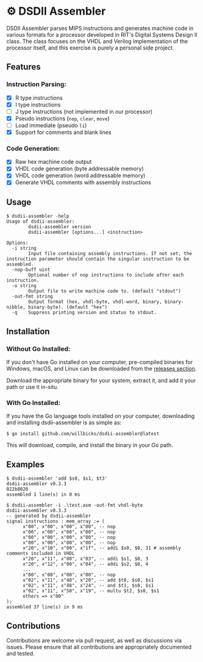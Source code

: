 # ⚙ DSDII Assembler

DSDII Assembler parses MIPS instructions and generates machine code in various formats for a processor developed in RIT's Digital Systems Design II class. The class focuses on the VHDL and Verilog implementation of the processor itself, and this exercise is purely a personal side project.

## Features

### Instruction Parsing:

- [x] R type instructions
- [x] I type instructions
- [ ] J type instructions (not implemented in our processor)
- [x] Pseudo instructions (`nop`, `clear`, `move`)
- [ ] Load immediate (pseudo `li`)
- [x] Support for comments and blank lines

### Code Generation:

- [x] Raw hex machine code output
- [x] VHDL code generation (byte addressable memory)
- [x] VHDL code generation (word addressable memory)
- [x] Generate VHDL comments with assembly instructions

## Usage

```shell
$ dsdii-assembler -help
Usage of dsdii-assembler:
        dsdii-assembler version
        dsdii-assembler [options...] <instruction>

Options:
  -i string
        Input file containing assembly instructions. If not set, the instruction parameter should contain the singular instruction to be assembled.
  -nop-buff uint
        Optional number of nop instructions to include after each instruction.
  -o string
        Output file to write machine code to. (default "stdout")
  -out-fmt string
        Output format (hex, vhdl-byte, vhdl-word, binary, binary-nibble, binary-byte). (default "hex")
  -q    Suppress printing version and status to stdout.
```

## Installation

### Without Go Installed:

If you don't have Go installed on your computer, pre-compiled binaries for Windows, macOS, and Linux can be downloaded from the [releases section](https://github.com/willbicks/dsdii-assembler/releases).

Download the appropriate binary for your system, extract it, and add it your path or use it in-situ.

### With Go Installed:

If you have the Go language tools installed on your computer, downloading and installing dsdii-assembler is as simple as:

```shell
$ go install github.com/willbicks/dsdii-assembler@latest
```

This will download, compile, and install the binary in your Go path.

## Examples

```shell
$ dsdii-assembler 'add $s0, $s1, $t3'
dsdii-assembler v0.3.3
022b8020
assembled 1 line(s) in 0 ms
```

```shell
$ dsdii-assembler -i .\test.asm -out-fmt vhdl-byte
dsdii-assembler v0.3.3
-- generated by dsdii-assembler
signal instructions : mem_array := (
      x"00", x"00", x"00", x"00", -- nop
      x"00", x"00", x"00", x"00", -- nop
      x"00", x"00", x"00", x"00", -- nop
      x"00", x"00", x"00", x"00", -- nop
      x"20", x"10", x"00", x"1f", -- addi $s0, $0, 31 # assembly comments included in VHDL
      x"20", x"11", x"00", x"03", -- addi $s1, $0, 3
      x"20", x"12", x"00", x"04", -- addi $s2, $0, 4
      ...
      x"00", x"00", x"00", x"00", -- nop
      x"02", x"11", x"40", x"20", -- add $t0, $s0, $s1
      x"02", x"11", x"48", x"24", -- and $t1, $s0, $s1
      x"02", x"11", x"50", x"19", -- multu $t2, $s0, $s1
      others => x"00"
);
assembled 37 line(s) in 9 ms
```

## Contributions

Contributions are welcome via pull request, as well as discussions via issues. Please ensure that all contributions are appropriately documented and tested.
